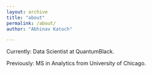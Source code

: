 ```yaml
---
layout: archive
title: "about"
permalink: /about/
author: "Abhinav Katoch"

---
```


Currently: Data Scientist at QuantumBlack. 

Previously: MS in Analytics from University of Chicago.